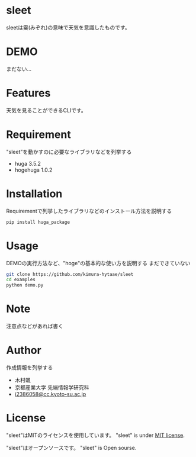 # sleet
 
sleetは霙(みぞれ)の意味で天気を意識したものです。
 
# DEMO
 まだない...
 
# Features
 天気を見ることができるCLIです。
 
# Requirement
 
"sleet"を動かすのに必要なライブラリなどを列挙する
 
* huga 3.5.2
* hogehuga 1.0.2
 
# Installation
 
Requirementで列挙したライブラリなどのインストール方法を説明する
 
```bash
pip install huga_package
```
 
# Usage
 
DEMOの実行方法など、"hoge"の基本的な使い方を説明する  まだできていない
 
```bash
git clone https://github.com/kimura-hytaae/sleet
cd examples
python demo.py
```
 
# Note
 
注意点などがあれば書く
 
# Author
 
作成情報を列挙する
 
* 木村颯
* 京都産業大学 先端情報学研究科
* i2386058@cc.kyoto-su.ac.jp
 
# License 

"sleet"はMITのライセンスを使用しています。
"sleet" is under [MIT license](https://en.wikipedia.org/wiki/MIT_License).
 
 "sleet"はオープンソースです。
"sleet" is Open sourse.
